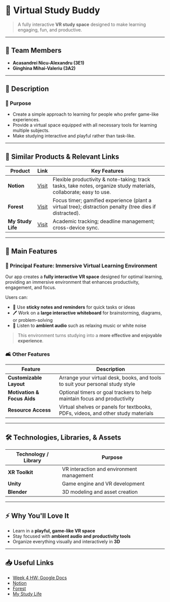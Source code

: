 # 🌟 Virtual Study Buddy  

> A fully interactive **VR study space** designed to make learning engaging, fun, and productive.  

---

## 👥 Team Members  
- **Acasandrei Nicu-Alexandru (3E1)**  
- **Ginghina Mihai-Valeriu (3A2)**  

---

## 📝 Description  

### 🎯 Purpose  
- Create a simple approach to learning for people who prefer game-like experiences.  
- Provide a virtual space equipped with all necessary tools for learning multiple subjects.  
- Make studying interactive and playful rather than task-like.  

---

## 🔗 Similar Products & Relevant Links  

| Product | Link | Key Features |
|---------|------|--------------|
| **Notion** | [Visit](https://www.notion.com/) | Flexible productivity & note-taking; track tasks, take notes, organize study materials, collaborate; easy to use. |
| **Forest** | [Visit](https://www.forestapp.cc/) | Focus timer; gamified experience (plant a virtual tree); distraction penalty (tree dies if distracted). |
| **My Study Life** | [Visit](https://mystudylife.com/) | Academic tracking; deadline management; cross-device sync. |

---

## 🚀 Main Features  

### 🌟 Principal Feature: Immersive Virtual Learning Environment  
Our app creates a **fully interactive VR space** designed for optimal learning, providing an immersive environment that enhances productivity, engagement, and focus.  

Users can:  
- 📝 Use **sticky notes and reminders** for quick tasks or ideas  
- 🖊️ Work on a **large interactive whiteboard** for brainstorming, diagrams, or problem-solving  
- 🎵 Listen to **ambient audio** such as relaxing music or white noise  

> This environment turns studying into a **more effective and enjoyable experience**.  

### 🛋️ Other Features  

| Feature | Description |
|---------|-------------|
| **Customizable Layout** | Arrange your virtual desk, books, and tools to suit your personal study style |
| **Motivation & Focus Aids** | Optional timers or goal trackers to help maintain focus and productivity |
| **Resource Access** | Virtual shelves or panels for textbooks, PDFs, videos, and other study materials |

---

## 🛠 Technologies, Libraries, & Assets  

| Technology / Library | Purpose |
|---------------------|--------|
| **XR Toolkit** | VR interaction and environment management |
| **Unity** | Game engine and VR development |
| **Blender** | 3D modeling and asset creation |

---

## ⚡ Why You'll Love It  
- Learn in a **playful, game-like VR space**  
- Stay focused with **ambient audio and productivity tools**  
- Organize everything visually and interactively in **3D**  

---

## 📥 Useful Links  
- [Week 4 HW: Google Docs](https://docs.google.com/document/d/1DYPC2g2xEWqjdZ2jk6c1_6zRqIgF3lKIwQURg_JFBJA/edit?usp=sharing)
- [Notion](https://www.notion.com/)  
- [Forest](https://www.forestapp.cc/)  
- [My Study Life](https://mystudylife.com/)  
